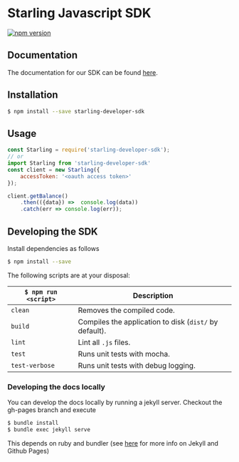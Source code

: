 # Starling Javascript SDK 
[![npm version](https://badge.fury.io/js/starling-developer-sdk.svg)](https://www.npmjs.com/package/starling-developer-sdk)
## Documentation

The documentation for our SDK can be found [here](https://starlingbank.github.io/starling-developer-sdk/).


## Installation

```bash
$ npm install --save starling-developer-sdk
```

## Usage

```javascript
const Starling = require('starling-developer-sdk');
// or 
import Starling from 'starling-developer-sdk'
const client = new Starling({
    accessToken: '<oauth access token>'
});

client.getBalance()
    .then(({data}) =>  console.log(data))
    .catch(err => console.log(err));
```

## Developing the SDK

Install dependencies as follows

```bash
$ npm install --save
```

The following scripts are at your disposal:

|`$ npm run <script>` | Description |
|------------------|-----------|
|`clean`|Removes the compiled code.|
|`build`|Compiles the application to disk (`dist/` by default).|
|`lint`|Lint all `.js` files.|
|`test`|Runs unit tests with mocha.|
|`test-verbose`|Runs unit tests with debug logging.|

### Developing the docs locally

You can develop the docs locally by running a jekyll server. Checkout the gh-pages branch and execute

```bash
$ bundle install
$ bundle exec jekyll serve
```

This depends on ruby and bundler (see [here](https://help.github.com/articles/setting-up-your-github-pages-site-locally-with-jekyll) for more info on Jekyll and Github Pages)
